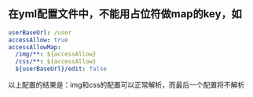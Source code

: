 ## 在yml配置文件中，不能用占位符做map的key，如
```yml
userBaseUrl: /user
accessAllow: true
accessAllowMap:
  /img/**: ${accessAllow}
  /css/**: ${accessAllow}
  ${userBaseUrl}/edit: false
```
  
以上配置的结果是：img和css的配置可以正常解析，而最后一个配置将不解析